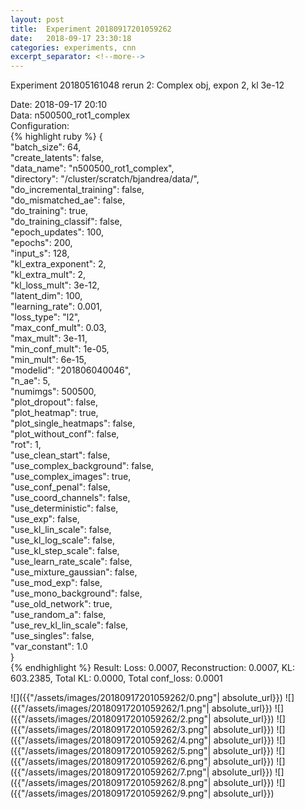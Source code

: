 ```yaml
---
layout: post
title:  Experiment 20180917201059262
date:   2018-09-17 23:30:18
categories: experiments, cnn
excerpt_separator: <!--more-->
---
```

Experiment 201805161048 rerun 2: Complex obj, expon 2, kl 3e-12  

 <!--more-->
Date: 2018-09-17 20:10  
Data: n500500_rot1_complex  
Configuration:   
{% highlight ruby %}
{  
    "batch_size": 64,   
    "create_latents": false,   
    "data_name": "n500500_rot1_complex",   
    "directory": "/cluster/scratch/bjandrea/data/",   
    "do_incremental_training": false,   
    "do_mismatched_ae": false,   
    "do_training": true,   
    "do_training_classif": false,   
    "epoch_updates": 100,   
    "epochs": 200,   
    "input_s": 128,   
    "kl_extra_exponent": 2,   
    "kl_extra_mult": 2,   
    "kl_loss_mult": 3e-12,   
    "latent_dim": 100,   
    "learning_rate": 0.001,   
    "loss_type": "l2",   
    "max_conf_mult": 0.03,   
    "max_mult": 3e-11,   
    "min_conf_mult": 1e-05,   
    "min_mult": 6e-15,   
    "modelid": "201806040046",   
    "n_ae": 5,   
    "numimgs": 500500,   
    "plot_dropout": false,   
    "plot_heatmap": true,   
    "plot_single_heatmaps": false,   
    "plot_without_conf": false,   
    "rot": 1,   
    "use_clean_start": false,   
    "use_complex_background": false,   
    "use_complex_images": true,   
    "use_conf_penal": false,   
    "use_coord_channels": false,   
    "use_deterministic": false,   
    "use_exp": false,   
    "use_kl_lin_scale": false,   
    "use_kl_log_scale": false,   
    "use_kl_step_scale": false,   
    "use_learn_rate_scale": false,   
    "use_mixture_gaussian": false,   
    "use_mod_exp": false,   
    "use_mono_background": false,   
    "use_old_network": true,   
    "use_random_a": false,   
    "use_rev_kl_lin_scale": false,   
    "use_singles": false,   
    "var_constant": 1.0  
}  
{% endhighlight %}
Result: Loss: 0.0007, Reconstruction: 0.0007, KL: 603.2385, Total KL: 0.0000,  Total conf_loss: 0.0001  

![]({{"/assets/images/20180917201059262/0.png"| absolute_url}})
![]({{"/assets/images/20180917201059262/1.png"| absolute_url}})
![]({{"/assets/images/20180917201059262/2.png"| absolute_url}})
![]({{"/assets/images/20180917201059262/3.png"| absolute_url}})
![]({{"/assets/images/20180917201059262/4.png"| absolute_url}})
![]({{"/assets/images/20180917201059262/5.png"| absolute_url}})
![]({{"/assets/images/20180917201059262/6.png"| absolute_url}})
![]({{"/assets/images/20180917201059262/7.png"| absolute_url}})
![]({{"/assets/images/20180917201059262/8.png"| absolute_url}})
![]({{"/assets/images/20180917201059262/9.png"| absolute_url}})
